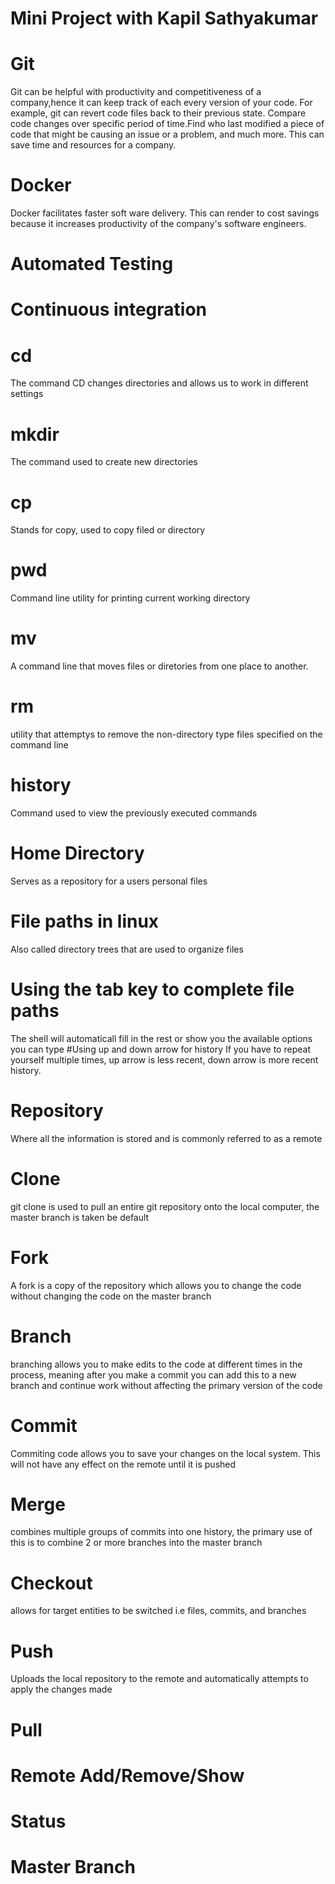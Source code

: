 # Mini Project with Kapil Sathyakumar
# Git
Git can be helpful with productivity and competitiveness of a company,hence it can keep track of each every version of your code. For example, git can revert
code files back to their previous state. Compare code changes over specific period of time.Find who last modified a piece of code that might be causing an issue or a problem, and much more. This can save time and resources for a company.   
# Docker
Docker facilitates faster soft ware delivery. This can render to cost savings
because it increases productivity of the company's software engineers.
# Automated Testing
# Continuous integration

# cd
The command CD changes directories and allows us to work in different settings
# mkdir
The command used to create new directories
# cp
Stands for copy, used to copy filed or directory
# pwd
Command line utility for printing current working directory
# mv
A command line that moves files or diretories from one place to another.

# rm
utility that attemptys to remove the non-directory type files specified on the
command line
# history
Command used to view the previously executed commands
# Home Directory
Serves as a repository for a users personal files
# File paths in linux
Also called directory trees that are used to organize files
# Using the tab key to complete file paths
The shell will automaticall fill in the rest or show you the available options
you can type
#Using up and down arrow for history
If you have to repeat yourself multiple times, up arrow is less recent, down
arrow is more recent history.

# Repository
Where all the information is stored and is commonly referred to as a remote
# Clone
git clone is used to pull an entire git repository onto the local computer, the master branch is taken be default
# Fork
A fork is a copy of the repository which allows you to change the code without changing the code on the master branch
# Branch
branching allows you to make edits to the code at different times in the process, meaning after you make a commit you can add this to a new branch and continue work without affecting the primary version of the code 
# Commit
Commiting code allows you to save your changes on the local system. This will not have any effect on the remote until it is pushed
# Merge
combines multiple groups of commits into one history, the primary use of this is to combine 2 or more branches into the master branch
# Checkout
allows for target entities to be switched i.e files, commits, and branches
# Push
Uploads the local repository to the remote and automatically attempts to apply the changes made
# Pull
# Remote Add/Remove/Show
# Status
# Master Branch
